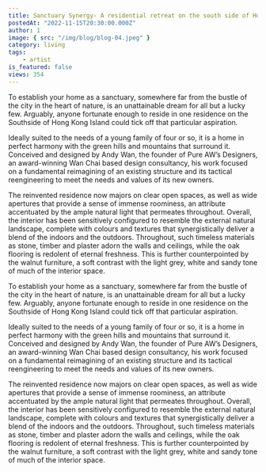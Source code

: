 ```yaml
---
title: Sanctuary Synergy- A residential retreat on the south side of Hong Kong Island
postedAt: "2022-11-15T20:30:00.000Z"
author: 1
image: { src: "/img/blog/blog-04.jpeg" }
category: living
tags:
    - artist
is_featured: false
views: 354
---
```


To establish your home as a sanctuary, somewhere far from the bustle of the city in the heart of nature, is an unattainable dream for all but a lucky few. Arguably, anyone fortunate enough to reside in one residence on the Southside of Hong Kong Island could tick off that particular aspiration.

Ideally suited to the needs of a young family of four or so, it is a home in perfect harmony with the green hills and mountains that surround it. Conceived and designed by Andy Wan, the founder of Pure AW’s Designers, an award-winning Wan Chai based design consultancy, his work focused on a fundamental reimagining of an existing structure and its tactical reengineering to meet the needs and values of its new owners.

The reinvented residence now majors on clear open spaces, as well as wide apertures that provide a sense of immense roominess, an attribute accentuated by the ample natural light that permeates throughout. Overall, the interior has been sensitively configured to resemble the external natural landscape, complete with colours and textures that synergistically deliver a blend of the indoors and the outdoors. Throughout, such timeless materials as stone, timber and plaster adorn the walls and ceilings, while the oak flooring is redolent of eternal freshness. This is further counterpointed by the walnut furniture, a soft contrast with the light grey, white and sandy tone of much of the interior space.

To establish your home as a sanctuary, somewhere far from the bustle of the city in the heart of nature, is an unattainable dream for all but a lucky few. Arguably, anyone fortunate enough to reside in one residence on the Southside of Hong Kong Island could tick off that particular aspiration.

Ideally suited to the needs of a young family of four or so, it is a home in perfect harmony with the green hills and mountains that surround it. Conceived and designed by Andy Wan, the founder of Pure AW’s Designers, an award-winning Wan Chai based design consultancy, his work focused on a fundamental reimagining of an existing structure and its tactical reengineering to meet the needs and values of its new owners.

The reinvented residence now majors on clear open spaces, as well as wide apertures that provide a sense of immense roominess, an attribute accentuated by the ample natural light that permeates throughout. Overall, the interior has been sensitively configured to resemble the external natural landscape, complete with colours and textures that synergistically deliver a blend of the indoors and the outdoors. Throughout, such timeless materials as stone, timber and plaster adorn the walls and ceilings, while the oak flooring is redolent of eternal freshness. This is further counterpointed by the walnut furniture, a soft contrast with the light grey, white and sandy tone of much of the interior space.
